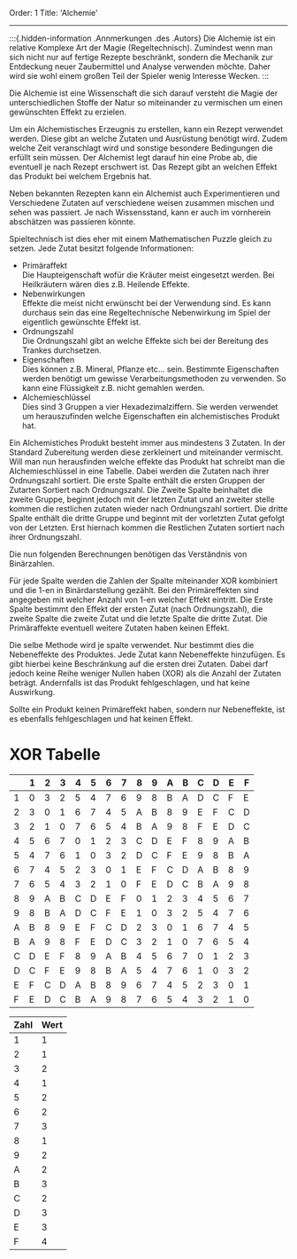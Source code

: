Order: 1
Title: 'Alchemie'

---

:::{.hidden-information .Annmerkungen .des .Autors} Die Alchemie ist ein
relative Komplexe Art der Magie (Regeltechnisch). Zumindest wenn man sich nicht
nur auf fertige Rezepte beschränkt, sondern die Mechanik zur Entdeckung neuer
Zaubermittel und Analyse verwenden möchte. Daher wird sie wohl einem großen Teil
der Spieler wenig Interesse Wecken. 
:::


Die Alchemie ist eine Wissenschaft die sich darauf versteht die Magie der
unterschiedlichen Stoffe der Natur so miteinander zu vermischen um einen
gewünschten Effekt zu erzielen.

Um ein Alchemistisches Erzeugnis zu erstellen, kann ein Rezept verwendet werden.
Diese gibt an welche Zutaten und Ausrüstung benötigt wird. Zudem welche Zeit
veranschlagt wird und sonstige besondere Bedingungen die erfüllt sein müssen.
Der Alchemist legt darauf hin eine Probe ab, die eventuell je nach Rezept
erschwert ist. Das Rezept gibt an welchen Effekt das Produkt bei welchem
Ergebnis hat.

Neben bekannten Rezepten kann ein Alchemist auch Experimentieren und
Verschiedene Zutaten auf verschiedene weisen zusammen mischen und sehen was
passiert. Je nach Wissensstand, kann er auch im vornherein abschätzen was
passieren könnte.

Spieltechnisch ist dies eher mit einem Mathematischen Puzzle gleich zu setzen. Jede Zutat besitzt folgende Informationen:

* Primäraffekt  
  Die Haupteigenschaft wofür die Kräuter meist eingesetzt werden.
  Bei Heilkräutern wären dies z.B. Heilende Effekte.
* Nebenwirkungen  
  Effekte die meist nicht erwünscht bei der Verwendung sind. Es kann durchaus
  sein das eine Regeltechnische Nebenwirkung im Spiel der eigentlich gewünschte
  Effekt ist.
* Ordnungszahl  
  Die Ordnungszahl gibt an welche Effekte sich bei der Bereitung des Trankes
  durchsetzen.
* Eigenschaften  
  Dies können z.B. Mineral, Pflanze etc... sein. Bestimmte Eigenschaften werden
  benötigt um gewisse Verarbeitungsmethoden zu verwenden. So kann eine
  Flüssigkeit z.B. nicht gemahlen werden.
* Alchemieschlüssel  
  Dies sind 3 Gruppen a vier Hexadezimalziffern. Sie werden verwendet um
  herauszufinden welche Eigenschaften ein alchemistisches Produkt hat.

Ein Alchemistiches Produkt besteht immer aus mindestens 3 Zutaten. In der
Standard Zubereitung werden diese zerkleinert und miteinander vermischt. Will
man nun herausfinden welche effekte das Produkt hat schreibt man die
Alchemieschlüssel in eine Tabelle. Dabei werden die Zutaten nach ihrer
Ordnungszahl sortiert. Die erste Spalte enthält die ersten Gruppen der Zutarten
Sortiert nach Ordnungszahl. Die Zweite Spalte beinhaltet die zweite Gruppe,
beginnt jedoch mit der letzten Zutat und an zweiter stelle kommen die restlichen
zutaten wieder nach Ordnungszahl sortiert. Die dritte Spalte enthält die dritte
Gruppe und beginnt mit der vorletzten Zutat gefolgt von der Letzten. Erst
hiernach kommen die Restlichen Zutaten sortiert nach ihrer Ordnungszahl.

Die nun folgenden Berechnungen benötigen das Verständnis von Binärzahlen.

Für jede Spalte werden die Zahlen der Spalte miteinander XOR kombiniert und die
1-en in Binärdarstellung gezählt. Bei den Primäreffekten sind angegeben mit
welcher Anzahl von 1-en welcher Effekt eintritt. Die Erste Spalte bestimmt den
Effekt der ersten Zutat (nach Ordnungszahl), die zweite Spalte die zweite Zutat
und die letzte Spalte die dritte Zutat. Die Primäraffekte eventuell weitere
Zutaten haben keinen Effekt.

Die selbe Methode wird je spalte verwendet. Nur bestimmt dies die Nebeneffekte
des Produktes. Jede Zutat kann Nebeneffekte hinzufügen. Es gibt hierbei keine
Beschränkung auf die ersten drei Zutaten. Dabei darf jedoch keine Reihe weniger
Nullen haben (XOR) als die Anzahl der Zutaten beträgt. Andernfalls ist das
Produkt fehlgeschlagen, und hat keine Auswirkung.

Sollte ein Produkt keinen Primäreffekt haben, sondern nur Nebeneffekte, ist es
ebenfalls fehlgeschlagen und hat keinen Effekt.


# XOR Tabelle

|   | 1 | 2 | 3 | 4 | 5 | 6 | 7 | 8 | 9 | A | B | C | D | E | F |
|---|---|---|---|---|---|---|---|---|---|---|---|---|---|---|---|
| 1 | 0 | 3 | 2 | 5 | 4 | 7 | 6 | 9 | 8 | B | A | D | C | F | E |
| 2 | 3 | 0 | 1 | 6 | 7 | 4 | 5 | A | B | 8 | 9 | E | F | C | D |
| 3 | 2 | 1 | 0 | 7 | 6 | 5 | 4 | B | A | 9 | 8 | F | E | D | C |
| 4 | 5 | 6 | 7 | 0 | 1 | 2 | 3 | C | D | E | F | 8 | 9 | A | B |
| 5 | 4 | 7 | 6 | 1 | 0 | 3 | 2 | D | C | F | E | 9 | 8 | B | A |
| 6 | 7 | 4 | 5 | 2 | 3 | 0 | 1 | E | F | C | D | A | B | 8 | 9 |
| 7 | 6 | 5 | 4 | 3 | 2 | 1 | 0 | F | E | D | C | B | A | 9 | 8 |
| 8 | 9 | A | B | C | D | E | F | 0 | 1 | 2 | 3 | 4 | 5 | 6 | 7 |
| 9 | 8 | B | A | D | C | F | E | 1 | 0 | 3 | 2 | 5 | 4 | 7 | 6 |
| A | B | 8 | 9 | E | F | C | D | 2 | 3 | 0 | 1 | 6 | 7 | 4 | 5 |
| B | A | 9 | 8 | F | E | D | C | 3 | 2 | 1 | 0 | 7 | 6 | 5 | 4 |
| C | D | E | F | 8 | 9 | A | B | 4 | 5 | 6 | 7 | 0 | 1 | 2 | 3 |
| D | C | F | E | 9 | 8 | B | A | 5 | 4 | 7 | 6 | 1 | 0 | 3 | 2 |
| E | F | C | D | A | B | 8 | 9 | 6 | 7 | 4 | 5 | 2 | 3 | 0 | 1 |
| F | E | D | C | B | A | 9 | 8 | 7 | 6 | 5 | 4 | 3 | 2 | 1 | 0 |


| Zahl | Wert |
|------|------|
| 1    | 1    |
| 2    | 1    |
| 3    | 2    |
| 4    | 1    |
| 5    | 2    |
| 6    | 2    |
| 7    | 3    |
| 8    | 1    |
| 9    | 2    |
| A    | 2    |
| B    | 3    |
| C    | 2    |
| D    | 3    |
| E    | 3    |
| F    | 4    |































